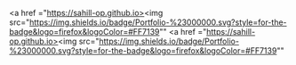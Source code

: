 <a href ="https://sahill-op.github.io><img src="https://img.shields.io/badge/Portfolio-%23000000.svg?style=for-the-badge&logo=firefox&logoColor=#FF7139""
<a href ="https://sahill-op.github.io><img src="https://img.shields.io/badge/Portfolio-%23000000.svg?style=for-the-badge&logo=firefox&logoColor=#FF7139""
